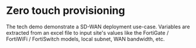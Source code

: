# Zero touch provisioning

The tech demo demonstrate a SD-WAN deployment use-case.
Variables are extracted from an excel file to input site's values like the FortiGate / FortiWiFi / FortiSwitch models, local subnet, WAN bandwidth, etc.
